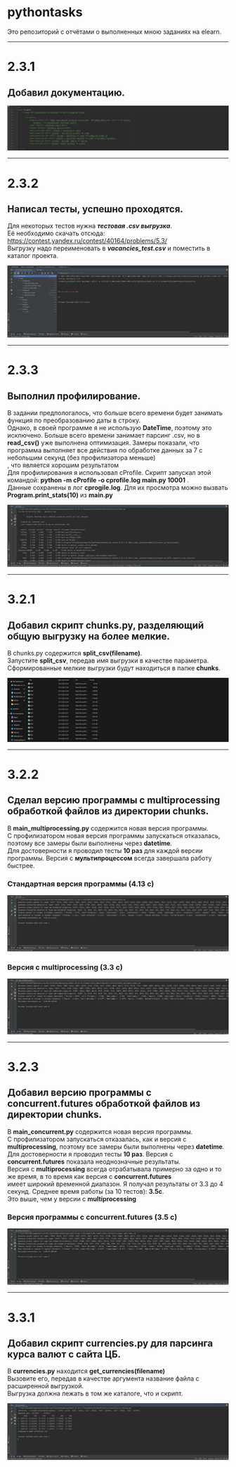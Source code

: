# pythontasks
Это репозиторий с отчётами о выполненных мною заданиях на elearn.
<hr></hr>  

**2.3.1**
=====================
Добавил документацию.
-----------------------------------
![Документация](README/documentation.jpg) 

<hr></hr>  

**2.3.2**
=====================
Написал тесты, успешно проходятся.
-----------------------------------  
Для некоторых тестов нужна ***тестовая .csv выгрузка***.   
Её необходимо скачать отсюда: https://contest.yandex.ru/contest/40164/problems/5.3/   
Выгрузку надо переименовать в ***vacancies_test.csv*** и поместить в каталог проекта.  
  
![Тесты](README/tests.jpg)

<hr></hr>  

**2.3.3**
=====================
Выполнил профилирование.
-----------------------------------  
В задании предпологалось, что больше всего времени будет занимать функция по преобразованию даты в строку.  
Однако, в своей программе я не использую **DateTime**, поэтому это исключено.
Больше всего времени занимает парсинг .csv, но в **read_csv()** уже выполнена оптимизация.
Замеры показали, что программа выполняет все действия по обработке данных за 7 с небольшим секунд (без профилизатора меньше)  
, что является хорошим результатом  
Для профилирования я использовал cProfile. 
Скрипт запускал этой командой: **python -m cProfile -o cprofile.log main.py 10001** .  
Данные сохранены в лог **cprogile.log**. Для их просмотра можно вызвать **Program.print_stats(10)** из **main.py**
  
![Профилирование](README/cprofile_test.jpg)

<hr></hr>  

**3.2.1**
=====================
Добавил скрипт chunks.py, разделяющий общую выгрузку на более мелкие.
-----------------------------------  
В chunks.py содержится **split_csv(filename)**.  
Запустите **split_csv**, передав имя выгрузки в качестве параметра.  
Сформированные мелкие выгрузки будут находиться в папке **chunks**.  

![Чанки](README/chunks.jpg)  

<hr></hr>  

**3.2.2**
=====================
Сделал версию программы с **multiprocessing** обработкой файлов из директории chunks.
-----------------------------------  
В **main_multiprocessing.py** содержится новая версия программы.   
С профилизатором новая версия программы запускаться отказалась, поэтому все замеры были выполнены через **datetime**.  
Для достоверности я проводил тесты **10 раз** для каждой версии программы. Версия с **мультипроцессом** всегда завершала работу быстрее.    
### Стандартная версия программы (4.13 c)

![Стандартная версия программы](README/standard_test.jpg)  

### Версия с multiprocessing (3.3 c)


![Версия с multiprocessing](README/multiprocessing_test.jpg)  

<hr></hr>  

**3.2.3**
=====================
Добавил версию программы с **concurrent.futures** обработкой файлов из директории chunks.
-----------------------------------  
В **main_concurrent.py** содержится новая версия программы.   
С профилизатором запускаться отказалась, как и версия с **multiprocessing**, поэтому все замеры были выполнены через **datetime**.  
Для достоверности я проводил тесты **10 раз**. Версия с **concurrent.futures** показала неоднозначные результаты.  
Версия с **multiprocessing** всегда отрабатывала примерно за одно и то же время, в то время как версия с **concurrent.futures**  
имеет широкий временной диапазон. Я получал результаты от 3.3 до 4 секунд. Среднее время работы (за 10 тестов): **3.5c**.  
Это выше, чем у версии с **multiprocessing**
### Версия программы с concurrent.futures (3.5 c)

![Версия программы с concurrent.futures](README/concurrent_test.jpg)  

<hr></hr>  

**3.3.1**
=====================
Добавил скрипт **currencies.py** для парсинга курса валют с сайта ЦБ.
-----------------------------------  
В **currencies.py** находится **get_currencies(filename)**  
Вызовите его, передав в качестве аргумента название файла с расширенной выгрузкой.  
Выгрузка должна лежать в том же каталоге, что и скрипт.

![Пример работы скрипта](README/currencies_parsing.jpg)  






